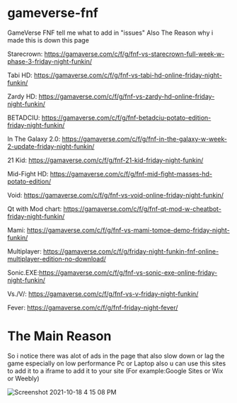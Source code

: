 # gameverse-fnf
GameVerse FNF
tell me what to add in "issues"  Also The Reason why i made this is down this page





Starecrown: https://gamaverse.com/c/f/g/fnf-vs-starecrown-full-week-w-phase-3-friday-night-funkin/

Tabi HD: https://gamaverse.com/c/f/g/fnf-vs-tabi-hd-online-friday-night-funkin/

Zardy HD: https://gamaverse.com/c/f/g/fnf-vs-zardy-hd-online-friday-night-funkin/

BETADCIU: https://gamaverse.com/c/f/g/fnf-betadciu-potato-edition-friday-night-funkin/

In The Galaxy 2.0: https://gamaverse.com/c/f/g/fnf-in-the-galaxy-w-week-2-update-friday-night-funkin/

21 Kid: https://gamaverse.com/c/f/g/fnf-21-kid-friday-night-funkin/

Mid-Fight HD: https://gamaverse.com/c/f/g/fnf-mid-fight-masses-hd-potato-edition/

Void: https://gamaverse.com/c/f/g/fnf-vs-void-online-friday-night-funkin/

Qt with Mod chart: https://gamaverse.com/c/f/g/fnf-qt-mod-w-cheatbot-friday-night-funkin/

Mami: https://gamaverse.com/c/f/g/fnf-vs-mami-tomoe-demo-friday-night-funkin/

Multiplayer: https://gamaverse.com/c/f/g/friday-night-funkin-fnf-online-multiplayer-edition-no-download/

Sonic.EXE:https://gamaverse.com/c/f/g/fnf-vs-sonic-exe-online-friday-night-funkin/

Vs./V/: https://gamaverse.com/c/f/g/fnf-vs-v-friday-night-funkin/

Fever: https://gamaverse.com/c/f/g/fnf-friday-night-fever/
# The Main Reason
So i notice there was alot of ads in the page that also slow down or lag the game especially on low performance Pc or Laptop 
also u can use this sites to add it to a iframe to add it to your site (For example:Google Sites or Wix or Weebly) 



![Screenshot 2021-10-18 4 15 08 PM](https://user-images.githubusercontent.com/62034513/137800491-58c3143a-1b5c-46dc-b6b7-ca5ca9585c1c.png)
